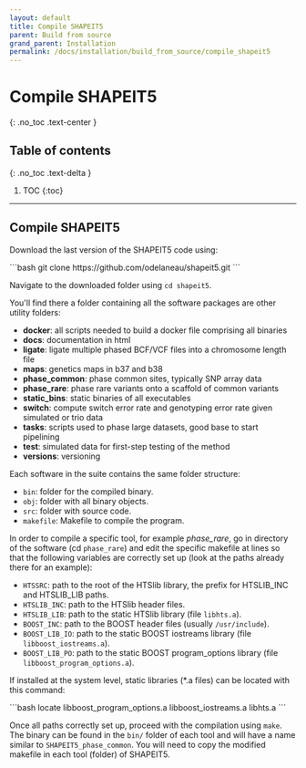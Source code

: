 ```yaml
---
layout: default
title: Compile SHAPEIT5
parent: Build from source
grand_parent: Installation
permalink: /docs/installation/build_from_source/compile_shapeit5
---
```

# Compile SHAPEIT5
{: .no_toc .text-center }

## Table of contents
{: .no_toc .text-delta }

1. TOC
{:toc}

---

## Compile SHAPEIT5
Download the last version of the SHAPEIT5 code using:
<div class="code-example" markdown="1">
```bash
git clone https://github.com/odelaneau/shapeit5.git
```
</div>

Navigate to the downloaded folder using `cd shapeit5`.

You'll find there a folder containing all the software packages are other utility folders:

- **docker**: all scripts needed to build a docker file comprising all binaries
- **docs**: documentation in html
- **ligate**: ligate multiple phased BCF/VCF files into a chromosome length file
- **maps**: genetics maps in b37 and b38
- **phase_common**: phase common sites, typically SNP array data
- **phase_rare**: phase rare variants onto a scaffold of common variants
- **static_bins**: static binaries of all executables
- **switch**: compute switch error rate and genotyping error rate given simulated or trio data
- **tasks**: scripts used to phase large datasets, good base to start pipelining
- **test**: simulated data for first-step testing of the method
- **versions**: versioning

Each software in the suite contains the same folder structure:

- `bin`: folder for the compiled binary.
- `obj`: folder with all binary objects.
- `src`: folder with source code.
- `makefile`: Makefile to compile the program.

In order to compile a specific tool, for example _phase\_rare_, go in directory of the software (cd `phase_rare`) and edit the specific makefile at lines so that the following variables are correctly set up (look at the paths already there for an example):

- `HTSSRC`: path to the root of the HTSlib library, the prefix for HTSLIB_INC and HTSLIB_LIB paths.
- `HTSLIB_INC`: path to the HTSlib header files.
- `HTSLIB_LIB`: path to the static HTSlib library (file `libhts.a`).
- `BOOST_INC`: path to the BOOST header files (usually `/usr/include`). 
- `BOOST_LIB_IO`: path to the static BOOST iostreams library (file `libboost_iostreams.a`). 
- `BOOST_LIB_PO`: path to the static BOOST program_options library (file `libboost_program_options.a`). 

If installed at the system level, static libraries (*.a files) can be located with this command:

<div class="code-example" markdown="1">
```bash
locate libboost_program_options.a libboost_iostreams.a libhts.a
```
</div>

Once all paths correctly set up, proceed with the compilation using `make`. The binary can be found in the `bin/` folder of each tool and will have a name similar to `SHAPEIT5_phase_common`. You will need to copy the modified makefile in each tool (folder) of SHAPEIT5.

